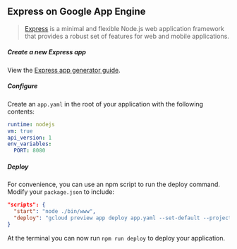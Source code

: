 ## Express on Google App Engine

> [Express](http://expressjs.com) is a minimal and flexible Node.js web application framework that provides a robust set of features for web and mobile applications.

##### Create a new Express app

View the [Express app generator guide](http://expressjs.com/starter/generator.html).

##### Configure

Create an `app.yaml` in the root of your application with the following contents:

```yaml
runtime: nodejs
vm: true
api_version: 1
env_variables:
  PORT: 8080
```

##### Deploy

For convenience, you can use an npm script to run the deploy command. Modify your `package.json` to include:

```json
"scripts": {
  "start": "node ./bin/www",
  "deploy": "gcloud preview app deploy app.yaml --set-default --project [project id]"
}
```

At the terminal you can now run `npm run deploy` to deploy your application.